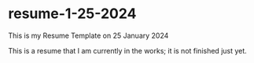 # resume-1-25-2024
This is my Resume Template on 25 January 2024

This is a resume that I am currently in the works; it is not finished just yet.
